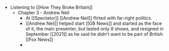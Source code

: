 - Listening to [[How They Broke Britain]]
	- Chapter 3 - Andrew Neil
		- At [[Spectator]] [[Andrew Neil]] flirted with far-right politics.
		- [[Andrew Neil]] helped start [[GB News]] and started as the face of it, the main presenter, but lasted only 8 shows, and resigned in September [[2021]] as he said he didn't want to be part of British [[Fox News]]
		-